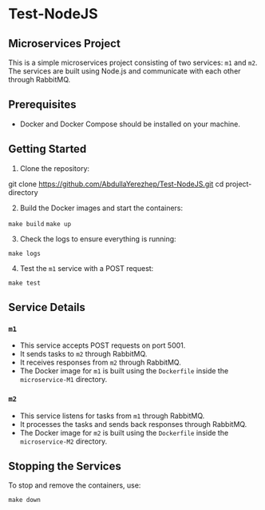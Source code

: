 # Test-NodeJS
## Microservices Project

This is a simple microservices project consisting of two services: `m1` and `m2`. The services are built using Node.js and communicate with each other through RabbitMQ.

## Prerequisites

- Docker and Docker Compose should be installed on your machine.

## Getting Started

1. Clone the repository:

git clone https://github.com/AbdullaYerezhep/Test-NodeJS.git
cd project-directory


2. Build the Docker images and start the containers:

`make build`
`make up`

3. Check the logs to ensure everything is running:

`make logs`


4. Test the `m1` service with a POST request:

`make test`


## Service Details

### `m1`

- This service accepts POST requests on port 5001.
- It sends tasks to `m2` through RabbitMQ.
- It receives responses from `m2` through RabbitMQ.
- The Docker image for `m1` is built using the `Dockerfile` inside the `microservice-M1` directory.

### `m2`

- This service listens for tasks from `m1` through RabbitMQ.
- It processes the tasks and sends back responses through RabbitMQ.
- The Docker image for `m2` is built using the `Dockerfile` inside the `microservice-M2` directory.

## Stopping the Services

To stop and remove the containers, use:

`make down`

